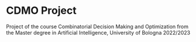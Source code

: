 # CDMO Project
 Project of the course Combinatorial Decision Making and Optimization from the Master degree in Artificial Intelligence, University of Bologna 2022/2023
